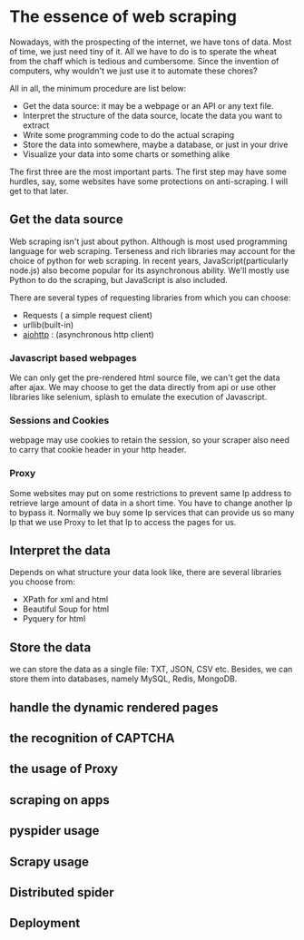 # The essence of web scraping

  Nowadays, with the prospecting of the internet, we have tons of data. Most of time, we just need tiny of it. All we have to do is to sperate the wheat from the chaff which is tedious and cumbersome. Since the invention of computers, why wouldn't we just use it to automate these chores?

  All in all, the minimum procedure are list below:

* Get the data source: it may be a webpage or an API or any text file.
* Interpret the structure of the data source, locate the data you want to extract
* Write some programming code to do the actual scraping
* Store the data into somewhere, maybe a database, or just in your drive
* Visualize your data into some charts or something alike

The first three are the most important parts. The first step may have some hurdles, say, some websites have some protections on anti-scraping. I will get to that later.



## Get the data source

Web scraping isn't just about python. Although is most used programming language for web scraping. Terseness and rich libraries may account for the choice of python for web scraping. In recent years, JavaScript(particularly node.js) also become popular for its asynchronous ability. We'll mostly use Python to do the scraping, but JavaScript is also included.

There are several types of requesting libraries from which you can choose:

* Requests ( a simple request client)
* urllib(built-in)
* [aiohttp](https://docs.aiohttp.org/en/stable/) : (asynchronous http client)



### 

### Javascript based webpages

We can only get the pre-rendered html source file, we can't get the data after ajax. We may choose to get the data directly from api or use other libraries like selenium, splash to emulate the execution of Javascript.



### Sessions and Cookies

webpage may use cookies to retain the session, so your scraper also need to carry that cookie header in your http header.



### Proxy

Some websites may put on some restrictions to prevent same Ip address to retrieve large amount of data in a short time. You have to change another Ip to bypass it. Normally we buy some Ip services that can provide us so many Ip that we use Proxy to let that Ip to access the pages for us.



## Interpret the data

Depends on what structure your data look like, there are several libraries you choose from:

* XPath for xml and html
* Beautiful Soup for html
* Pyquery for html



## Store the data

we can store the data as a single file: TXT, JSON, CSV etc. Besides, we can store them into databases, namely MySQL, Redis, MongoDB.

 

## handle the dynamic rendered pages





## the recognition of CAPTCHA



## the usage of Proxy



## scraping on apps



## pyspider usage



## Scrapy usage



## Distributed spider



## Deployment







